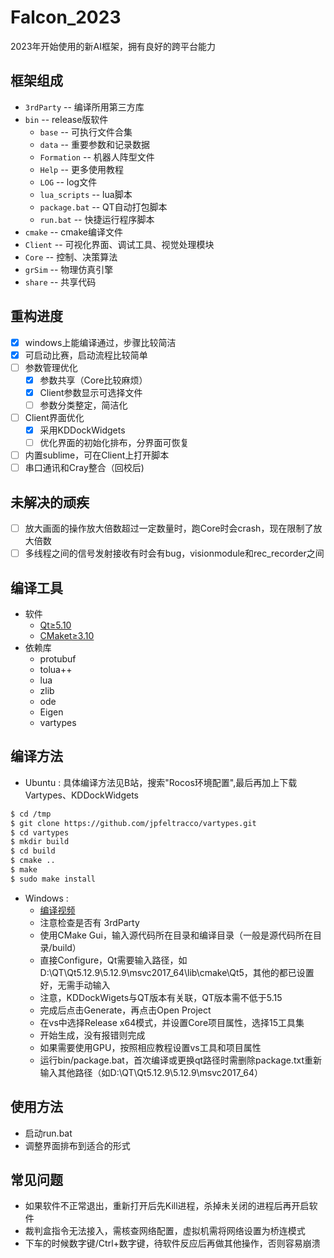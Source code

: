 
# Falcon_2023

2023年开始使用的新AI框架，拥有良好的跨平台能力

## 框架组成

- `3rdParty` -- 编译所用第三方库
- `bin` -- release版软件
	- `base` -- 可执行文件合集
	- `data` -- 重要参数和记录数据
	- `Formation` -- 机器人阵型文件
	- `Help` -- 更多使用教程
	- `LOG` -- log文件
	- `lua_scripts` -- lua脚本
	- `package.bat` -- QT自动打包脚本
	- `run.bat` -- 快捷运行程序脚本
- `cmake` -- cmake编译文件
- `Client` -- 可视化界面、调试工具、视觉处理模块
- `Core` -- 控制、决策算法
- `grSim` -- 物理仿真引擎
- `share` -- 共享代码

## 重构进度

- [x] windows上能编译通过，步骤比较简洁
- [x] 可启动比赛，启动流程比较简单
- [ ] 参数管理优化
	- [x] 参数共享（Core比较麻烦）
	- [x] Client参数显示可选择文件
	- [ ] 参数分类整定，简洁化
- [ ] Client界面优化
	- [x] 采用KDDockWidgets
	- [ ] 优化界面的初始化排布，分界面可恢复
- [ ] 内置sublime，可在Client上打开脚本
- [ ] 串口通讯和Cray整合（回校后)

## 未解决的顽疾

- [ ] 放大画面的操作放大倍数超过一定数量时，跑Core时会crash，现在限制了放大倍数
- [ ] 多线程之间的信号发射接收有时会有bug，visionmodule和rec_recorder之间

## 编译工具

- 软件
	- [Qt≥5.10](https://www.qt.io/)
	- [CMaket≥3.10](https://cmake.org/download/)
- 依赖库
	- protubuf
	- tolua++
	- lua
	- zlib
	- ode
	- Eigen
	- vartypes

## 编译方法

- Ubuntu : 具体编译方法见B站，搜索"Rocos环境配置",最后再加上下载Vartypes、KDDockWidgets
```bash
$ cd /tmp
$ git clone https://github.com/jpfeltracco/vartypes.git
$ cd vartypes
$ mkdir build
$ cd build
$ cmake ..
$ make
$ sudo make install
```
- Windows : 
	- [编译视频](https://jbox.sjtu.edu.cn/l/c1CcEe)
	- 注意检查是否有 3rdParty 
	- 使用CMake Gui，输入源代码所在目录和编译目录（一般是源代码所在目录/build）
	- 直接Configure，Qt需要输入路径，如D:\QT\Qt5.12.9\5.12.9\msvc2017_64\lib\cmake\Qt5，其他的都已设置好，无需手动输入
	- 注意，KDDockWigets与QT版本有关联，QT版本需不低于5.15
	- 完成后点击Generate，再点击Open Project
	- 在vs中选择Release x64模式，并设置Core项目属性，选择15工具集
	- 开始生成，没有报错则完成
	- 如果需要使用GPU，按照相应教程设置vs工具和项目属性
	- 运行bin/package.bat，首次编译或更换qt路径时需删除package.txt重新输入其他路径（如D:\QT\Qt5.12.9\5.12.9\msvc2017_64）

## 使用方法

- 启动run.bat
- 调整界面排布到适合的形式

## 常见问题

- 如果软件不正常退出，重新打开后先Kill进程，杀掉未关闭的进程后再开启软件
- 裁判盒指令无法接入，需核查网络配置，虚拟机需将网络设置为桥连模式
- 下车的时候数字键/Ctrl+数字键，待软件反应后再做其他操作，否则容易崩溃
